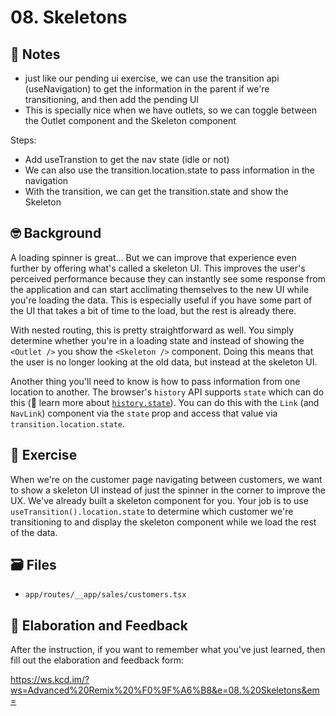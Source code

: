 # 08. Skeletons

## 📝 Notes

- just like our pending ui exercise, we can use the transition api (useNavigation) to get the information in the parent if we're transitioning, and then add the pending UI
- This is specially nice when we have outlets, so we can toggle between the Outlet component and the Skeleton component

Steps:
- Add useTranstion to get the nav state (idle or not)
- We can also use the transition.location.state to pass information in the navigation
- With the transition, we can get the transition.state and show the Skeleton

## 🤓 Background

A loading spinner is great... But we can improve that experience even further by
offering what's called a skeleton UI. This improves the user's perceived
performance because they can instantly see some response from the application
and can start acclimating themselves to the new UI while you're loading the
data. This is especially useful if you have some part of the UI that takes a bit
of time to the load, but the rest is already there.

With nested routing, this is pretty straightforward as well. You simply
determine whether you're in a loading state and instead of showing the
`<Outlet />` you show the `<Skeleton />` component. Doing this means that the
user is no longer looking at the old data, but instead at the skeleton UI.

Another thing you'll need to know is how to pass information from one location
to another. The browser's `history` API supports `state` which can do this (📜
learn more about
[`history.state`](https://developer.mozilla.org/en-US/docs/Web/API/History/state)).
You can do this with the `Link` (and `NavLink`) component via the `state` prop
and access that value via `transition.location.state`.

## 💪 Exercise

When we're on the customer page navigating between customers, we want to show a
skeleton UI instead of just the spinner in the corner to improve the UX. We've
already built a skeleton component for you. Your job is to use
`useTransition().location.state` to determine which customer we're transitioning
to and display the skeleton component while we load the rest of the data.

## 🗃 Files

- `app/routes/__app/sales/customers.tsx`

## 🦉 Elaboration and Feedback

After the instruction, if you want to remember what you've just learned, then
fill out the elaboration and feedback form:

https://ws.kcd.im/?ws=Advanced%20Remix%20%F0%9F%A6%B8&e=08.%20Skeletons&em=
